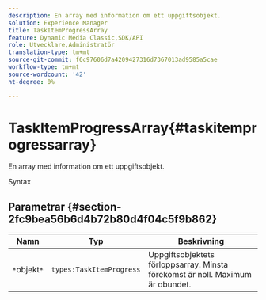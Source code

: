 ```yaml
---
description: En array med information om ett uppgiftsobjekt.
solution: Experience Manager
title: TaskItemProgressArray
feature: Dynamic Media Classic,SDK/API
role: Utvecklare,Administratör
translation-type: tm+mt
source-git-commit: f6c97606d7a4209427316d7367013ad9585a5cae
workflow-type: tm+mt
source-wordcount: '42'
ht-degree: 0%

---
```



# TaskItemProgressArray{#taskitemprogressarray}

En array med information om ett uppgiftsobjekt.

Syntax

## Parametrar {#section-2fc9bea56b6d4b72b80d4f04c5f9b862}

| Namn | Typ | Beskrivning |
|---|---|---|
| `*`objekt`*` | `types:TaskItemProgress` | Uppgiftsobjektets förloppsarray. Minsta förekomst är noll. Maximum är obundet. |


